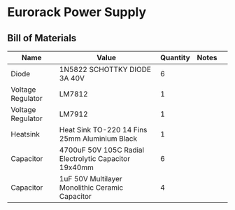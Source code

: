 # Eurorack Power Supply

## Bill of Materials

| Name              | Value                                                   | Quantity | Notes |   |
|-------------------|---------------------------------------------------------|----------|-------|---|
| Diode             | 1N5822 SCHOTTKY DIODE 3A 40V                            | 6        |       |   |
| Voltage Regulator | LM7812                                                  | 1        |       |   |
| Voltage Regulator | LM7912                                                  | 1        |       |   |
| Heatsink          | Heat Sink TO-220 14 Fins 25mm Aluminium Black           | 1        |       |   |
| Capacitor         | 4700uF 50V 105C Radial Electrolytic Capacitor 19x40mm   | 6        |       |   |
| Capacitor         | 1uF 50V Multilayer Monolithic Ceramic Capacitor         | 4        |       |   |
